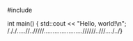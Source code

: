 #include <iostream>

int main() {
    std::cout << "Hello, world!\n";
/././.....//../////......................//////..///..../../}
